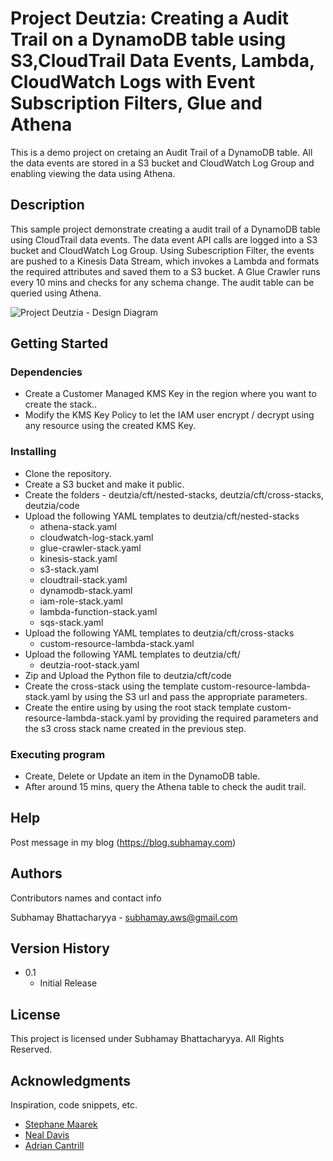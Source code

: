 # Project Deutzia: Creating a Audit Trail on a DynamoDB table using S3,CloudTrail Data Events, Lambda, CloudWatch Logs with Event Subscription Filters, Glue and Athena

This is a demo project on cretaing an Audit Trail of a DynamoDB table. All the data events are stored in a S3 bucket and CloudWatch Log Group and enabling viewing the data using Athena.

## Description

This sample project demonstrate creating a audit trail of a DynamoDB table using CloudTrail data events. The data event API calls are logged into a S3 bucket and CloudWatch Log Group. Using Subescription Filter, the events are pushed to a Kinesis Data Stream, which invokes a Lambda and formats the required attributes and saved them to a S3 bucket. A Glue Crawler runs every 10 mins and checks for any schema change. The audit table can be queried using Athena.

![Project Deutzia - Design Diagram](https://subhamay-projects-repository-us-east-1.s3.amazonaws.com/0090-deutzia/deutzia-architecture-diagram.png?)


## Getting Started

### Dependencies

* Create a Customer Managed KMS Key in the region where you want to create the stack..
* Modify the KMS Key Policy to let the IAM user encrypt / decrypt using any resource using the created KMS Key.

### Installing

* Clone the repository.
* Create a S3 bucket and make it public.
* Create the folders - deutzia/cft/nested-stacks, deutzia/cft/cross-stacks, deutzia/code
* Upload the following YAML templates to deutzia/cft/nested-stacks
    * athena-stack.yaml  
    * cloudwatch-log-stack.yaml 
    * glue-crawler-stack.yaml    
    * kinesis-stack.yaml     
    * s3-stack.yaml
    * cloudtrail-stack.yaml    
    * dynamodb-stack.yaml   
    * iam-role-stack.yaml   
    * lambda-function-stack.yaml 
    * sqs-stack.yaml
* Upload the following YAML templates to deutzia/cft/cross-stacks
    * custom-resource-lambda-stack.yaml
* Upload the following YAML templates to deutzia/cft/
    * deutzia-root-stack.yaml
* Zip and Upload the Python file  to deutzia/cft/code
* Create the cross-stack using the template custom-resource-lambda-stack.yaml by using the S3 url and pass the appropriate parameters.
* Create the entire using by using the root stack template custom-resource-lambda-stack.yaml by providing the required parameters and the s3 cross stack name created in the previous step.

### Executing program

* Create, Delete or Update an item in the DynamoDB table.
* After around 15 mins, query the Athena table to check the audit trail.
## Help

Post message in my blog (https://blog.subhamay.com)


## Authors

Contributors names and contact info

Subhamay Bhattacharyya  - [subhamay.aws@gmail.com](https://blog.subhamay.com)

## Version History

* 0.1
    * Initial Release


## License

This project is licensed under Subhamay Bhattacharyya. All Rights Reserved.

## Acknowledgments

Inspiration, code snippets, etc.
* [Stephane Maarek ](https://www.linkedin.com/in/stephanemaarek/)
* [Neal Davis](https://www.linkedin.com/in/nealkdavis/)
* [Adrian Cantrill](https://www.linkedin.com/in/adriancantrill/)
